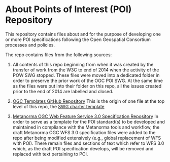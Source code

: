 About Points of Interest (POI) Repository
===

This repository contains files about and for the purpose of developing one or more POI specifications following the Open Geospatial Consortium processes and policies.

The repo contains files from the following sources:

1. All contents of this repo beginning from when it was created by the transfer of work from the W3C to end of 2014 when the activity of the POW SWG stopped. These files were moved into a dedicated folder in order to preserve the prior work of the OGC POI SWG. At the same time as the files were put into their folder on this repo, all the issues created prior to the end of 2014 are labelled and closed.

2. [OGC Templates GitHub Repository](https://github.com/opengeospatial/templates)
This is the origin of one file at the top level of this repo, the [SWG charter template](https://github.com/opengeospatial/poi/blob/main/SWG_charter.adoc)

3. [Metanorma OGC Web Feature Service 3.0 Specification Repository](https://github.com/metanorma/ogc-wfs/tree/afad7f2cfca77ba67c5b82dee68124dd077b9b4f)
In order to serve as a template for the POI standard(s) to be developed and maintained in compliance with the Metanorma tools and workflow, the draft Metanorma OGC WFS 3.0 specification files were added to the repo after being modified extensively (e.g., global replacement of WFS with POI). There remain files and sections of text which refer to WFS 3.0 which, as the draft POI specification develops, will be removed and replaced with text pertaining to POI. 

